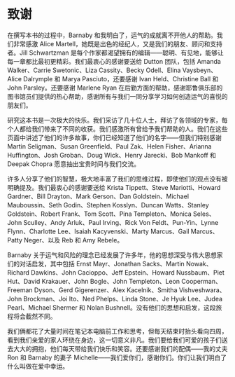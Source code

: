 # 致谢

在撰写本书的过程中，Barnaby 和我明白了，运气的成就离不开他人的帮助。我们非常感激 Alice Martell，她既是出色的经纪人，又是我们的朋友、顾问和支持者。Jill Schwartzman 是每个作家都渴望拥有的编辑——聪明、有见地，能够让每一章都比最初更精彩。我们最衷心的感谢要送给 Dutton 团队，包括 Amanda Walker、Carrie Swetonic、Liza Cassity、Becky Odell、Elina Vaysbeyn、Alice Dalrymple 和 Marya Pasciuto，还要感谢 Ivan Held、Christine Ball 和 John Parsley。还要感谢 Marlene Ryan 在后勤方面的帮助，感谢耶鲁俱乐部的图书馆员们提供的热心帮助，感谢所有与我们一同分享学习如何创造运气的喜悦的朋友们。

研究这本书是一次极大的快乐。我们采访了几十位人士，拜访了各领域的专家，每个人都给我们带来了不同的收获。我们感激所有曾给予我们帮助的人。我们在这些页面中讲述了他们的许多故事，你们已经知道了他们的名字——但我们特别感谢 Martin Seligman、Susan Greenfield、Paul Zak、Helen Fisher、Arianna Huffington、Josh Groban、Doug Wick、Henry Jarecki、Bob Mankoff 和 Deepak Chopra 愿意抽出宝贵时间与我们交流。

许多人分享了他们的智慧，极大地丰富了我们的思维过程，即使他们的观点没有被明确提及。我们最衷心的感谢要送给 Krista Tippett、Steve Mariotti、Howard Gardner、Bill Drayton、Mark Gerson、Dan Goldstein、Michael Mauboussin、Seth Godin、Stephen Kosslyn、Duncan Watts、Stanley Goldstein、Robert Frank、Tom Scott、Pina Templeton、Monica Seles、John Sculley、Andy Arluk、Paul Irving、Rick Von Feldt、Pun-Yin、Lynne Flynn、Charlotte Lee、Isaiah Kacyvenski、Marty Marcus、Gail Marcus、Patty Neger、以及 Reb 和 Amy Rebele。

Barnaby 关于运气和风险的理念已经发展了许多年，他的思想深受与伟大思想家们的对话启发，其中包括 Ernst Mayr、Jonathan Sacks、Martin Nowak、Richard Dawkins、John Cacioppo、Jeff Epstein、Howard Nussbaum、Piet Hut、David Krakauer、John Bogle、John Templeton、Leon Cooperman、Freeman Dyson、Gerd Gigerenzer、Alex Kacelnik、Smitha Vishveshwara、John Brockman、Joi Ito、Ned Phelps、Linda Stone、Je Hyuk Lee、Judea Pearl、Michael Shermer 和 Nolan Bushnell。没有他们的思想和启发，这段旅程将会截然不同。

我们俩都花了大量时间在笔记本电脑前工作和思考，但每天结束时抬头看向四周，看到我们亲爱的家人环绕在身边，这一切意义非凡。我们要给我们可爱的孩子们送去大大的拥抱，他们每天带给我们快乐和笑容。还要感谢我们的配偶——我的丈夫 Ron 和 Barnaby 的妻子 Michelle——我们爱你们，感谢你们。你们让我们明白了什么叫做在爱中幸运。
